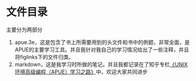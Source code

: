 # 文件目录
主要分为两部分
1. apue.3e，这是包含了书上所需要用到的头文件和书中的例题，非常全面，是APUE的主要学习工具。并且我针对我自己的学习情况给出了一些注释，并且将figlinks下的文件归类。
2. markdown，这是我学习时所做的笔记。并且我都记录在了知乎专栏[《UNIX环境高级编程（APUE）学习之路》](https://zhuanlan.zhihu.com/c_1234516429204406272)中，欢迎大家共同进步
